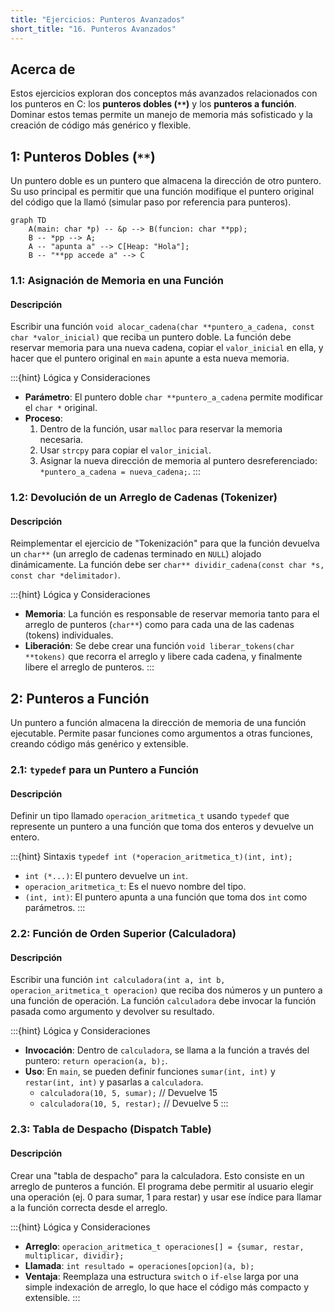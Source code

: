 ```yaml
---
title: "Ejercicios: Punteros Avanzados"
short_title: "16. Punteros Avanzados"
---
```


## Acerca de

Estos ejercicios exploran dos conceptos más avanzados relacionados con los punteros en C: los **punteros dobles (`**`)** y los **punteros a función**. Dominar estos temas permite un manejo de memoria más sofisticado y la creación de código más genérico y flexible.

## 1: Punteros Dobles (`**`)

Un puntero doble es un puntero que almacena la dirección de otro puntero. Su uso principal es permitir que una función modifique el puntero original del código que la llamó (simular paso por referencia para punteros).

```{mermaid}
graph TD
    A(main: char *p) -- &p --> B(funcion: char **pp);
    B -- *pp --> A;
    A -- "apunta a" --> C[Heap: "Hola"];
    B -- "**pp accede a" --> C
```

### 1.1: Asignación de Memoria en una Función

#### Descripción
Escribir una función `void alocar_cadena(char **puntero_a_cadena, const char *valor_inicial)` que reciba un puntero doble. La función debe reservar memoria para una nueva cadena, copiar el `valor_inicial` en ella, y hacer que el puntero original en `main` apunte a esta nueva memoria.

:::{hint} Lógica y Consideraciones
- **Parámetro**: El puntero doble `char **puntero_a_cadena` permite modificar el `char *` original.
- **Proceso**:
  1. Dentro de la función, usar `malloc` para reservar la memoria necesaria.
  2. Usar `strcpy` para copiar el `valor_inicial`.
  3. Asignar la nueva dirección de memoria al puntero desreferenciado: `*puntero_a_cadena = nueva_cadena;`.
:::

### 1.2: Devolución de un Arreglo de Cadenas (Tokenizer)

#### Descripción
Reimplementar el ejercicio de "Tokenización" para que la función devuelva un `char**` (un arreglo de cadenas terminado en `NULL`) alojado dinámicamente. La función debe ser `char** dividir_cadena(const char *s, const char *delimitador)`. 

:::{hint} Lógica y Consideraciones
- **Memoria**: La función es responsable de reservar memoria tanto para el arreglo de punteros (`char**`) como para cada una de las cadenas (tokens) individuales.
- **Liberación**: Se debe crear una función `void liberar_tokens(char **tokens)` que recorra el arreglo y libere cada cadena, y finalmente libere el arreglo de punteros.
:::

## 2: Punteros a Función

Un puntero a función almacena la dirección de memoria de una función ejecutable. Permite pasar funciones como argumentos a otras funciones, creando código más genérico y extensible.

### 2.1: `typedef` para un Puntero a Función

#### Descripción
Definir un tipo llamado `operacion_aritmetica_t` usando `typedef` que represente un puntero a una función que toma dos enteros y devuelve un entero.

:::{hint} Sintaxis
`typedef int (*operacion_aritmetica_t)(int, int);`
- `int (*...)`: El puntero devuelve un `int`.
- `operacion_aritmetica_t`: Es el nuevo nombre del tipo.
- `(int, int)`: El puntero apunta a una función que toma dos `int` como parámetros.
:::

### 2.2: Función de Orden Superior (Calculadora)

#### Descripción
Escribir una función `int calculadora(int a, int b, operacion_aritmetica_t operacion)` que reciba dos números y un puntero a una función de operación. La función `calculadora` debe invocar la función pasada como argumento y devolver su resultado.

:::{hint} Lógica y Consideraciones
- **Invocación**: Dentro de `calculadora`, se llama a la función a través del puntero: `return operacion(a, b);`.
- **Uso**: En `main`, se pueden definir funciones `sumar(int, int)` y `restar(int, int)` y pasarlas a `calculadora`.
  - `calculadora(10, 5, sumar);` // Devuelve 15
  - `calculadora(10, 5, restar);` // Devuelve 5
:::

### 2.3: Tabla de Despacho (Dispatch Table)

#### Descripción
Crear una "tabla de despacho" para la calculadora. Esto consiste en un arreglo de punteros a función. El programa debe permitir al usuario elegir una operación (ej. 0 para sumar, 1 para restar) y usar ese índice para llamar a la función correcta desde el arreglo.

:::{hint} Lógica y Consideraciones
- **Arreglo**: `operacion_aritmetica_t operaciones[] = {sumar, restar, multiplicar, dividir};`
- **Llamada**: `int resultado = operaciones[opcion](a, b);`
- **Ventaja**: Reemplaza una estructura `switch` o `if-else` larga por una simple indexación de arreglo, lo que hace el código más compacto y extensible.
:::